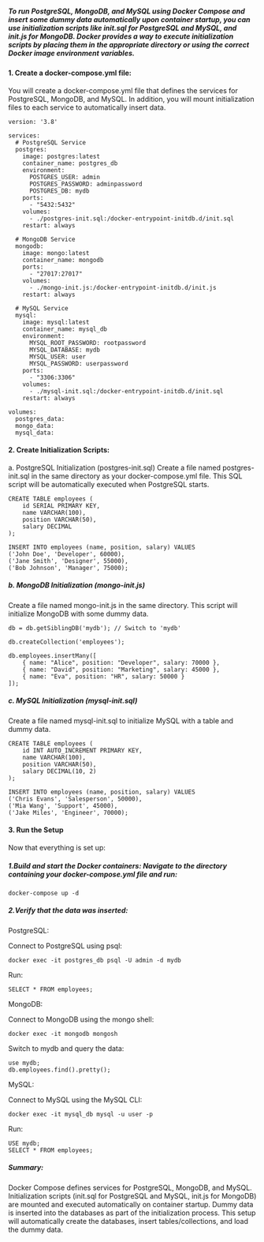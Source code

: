 ##### To run PostgreSQL, MongoDB, and MySQL using Docker Compose and insert some dummy data automatically upon container startup, you can use initialization scripts like init.sql for PostgreSQL and MySQL, and init.js for MongoDB. Docker provides a way to execute initialization scripts by placing them in the appropriate directory or using the correct Docker image environment variables.

#### 1. Create a docker-compose.yml file:
You will create a docker-compose.yml file that defines the services for PostgreSQL, MongoDB, and MySQL. In addition, you will mount initialization files to each service to automatically insert data.

```
version: '3.8'

services:
  # PostgreSQL Service
  postgres:
    image: postgres:latest
    container_name: postgres_db
    environment:
      POSTGRES_USER: admin
      POSTGRES_PASSWORD: adminpassword
      POSTGRES_DB: mydb
    ports:
      - "5432:5432"
    volumes:
      - ./postgres-init.sql:/docker-entrypoint-initdb.d/init.sql
    restart: always

  # MongoDB Service
  mongodb:
    image: mongo:latest
    container_name: mongodb
    ports:
      - "27017:27017"
    volumes:
      - ./mongo-init.js:/docker-entrypoint-initdb.d/init.js
    restart: always

  # MySQL Service
  mysql:
    image: mysql:latest
    container_name: mysql_db
    environment:
      MYSQL_ROOT_PASSWORD: rootpassword
      MYSQL_DATABASE: mydb
      MYSQL_USER: user
      MYSQL_PASSWORD: userpassword
    ports:
      - "3306:3306"
    volumes:
      - ./mysql-init.sql:/docker-entrypoint-initdb.d/init.sql
    restart: always

volumes:
  postgres_data:
  mongo_data:
  mysql_data:
  ```
  
#### 2. Create Initialization Scripts:
a. PostgreSQL Initialization (postgres-init.sql)
Create a file named postgres-init.sql in the same directory as your docker-compose.yml file. This SQL script will be automatically executed when PostgreSQL starts.

```
CREATE TABLE employees (
    id SERIAL PRIMARY KEY,
    name VARCHAR(100),
    position VARCHAR(50),
    salary DECIMAL
);

INSERT INTO employees (name, position, salary) VALUES
('John Doe', 'Developer', 60000),
('Jane Smith', 'Designer', 55000),
('Bob Johnson', 'Manager', 75000);
```
##### b. MongoDB Initialization (mongo-init.js)
Create a file named mongo-init.js in the same directory. This script will initialize MongoDB with some dummy data.

```
db = db.getSiblingDB('mydb'); // Switch to 'mydb'

db.createCollection('employees');

db.employees.insertMany([
    { name: "Alice", position: "Developer", salary: 70000 },
    { name: "David", position: "Marketing", salary: 45000 },
    { name: "Eva", position: "HR", salary: 50000 }
]);
```
##### c. MySQL Initialization (mysql-init.sql)
Create a file named mysql-init.sql to initialize MySQL with a table and dummy data.

```
CREATE TABLE employees (
    id INT AUTO_INCREMENT PRIMARY KEY,
    name VARCHAR(100),
    position VARCHAR(50),
    salary DECIMAL(10, 2)
);

INSERT INTO employees (name, position, salary) VALUES
('Chris Evans', 'Salesperson', 50000),
('Mia Wang', 'Support', 45000),
('Jake Miles', 'Engineer', 70000);
```
#### 3. Run the Setup
Now that everything is set up:

##### 1.Build and start the Docker containers: Navigate to the directory containing your docker-compose.yml file and run:

```
docker-compose up -d
```
##### 2.Verify that the data was inserted:

PostgreSQL:

Connect to PostgreSQL using psql:
```
docker exec -it postgres_db psql -U admin -d mydb
```
Run:
```
SELECT * FROM employees;
```
MongoDB:

Connect to MongoDB using the mongo shell:
```
docker exec -it mongodb mongosh
```
Switch to mydb and query the data:
```
use mydb;
db.employees.find().pretty();
```
MySQL:

Connect to MySQL using the MySQL CLI:
```
docker exec -it mysql_db mysql -u user -p
```
Run:
```
USE mydb;
SELECT * FROM employees;
```
##### Summary:
Docker Compose defines services for PostgreSQL, MongoDB, and MySQL.
Initialization scripts (init.sql for PostgreSQL and MySQL, init.js for MongoDB) are mounted and executed automatically on container startup.
Dummy data is inserted into the databases as part of the initialization process.
This setup will automatically create the databases, insert tables/collections, and load the dummy data.
